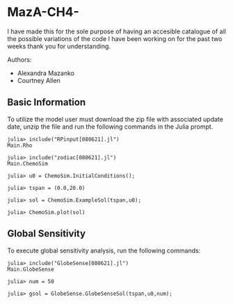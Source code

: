 # MazA-CH4-

I have made this for the sole purpose of having an accesible catalogue of all the possible variations of the code I have been working on for the past two weeks thank you for understanding.

Authors:
  - Alexandra Mazanko
  - Courtney Allen

## Basic Information

To utilize the model user must download the zip file with associated update date, unzip the file and run the following commands in the Julia prompt.

```
julia> include("RPinput[080621].jl")
Main.Rho

julia> include("zodiac[080621].jl")
Main.ChemoSim

julia> u0 = ChemoSim.InitialConditions();

julia> tspan = (0.0,20.0)

julia> sol = ChemoSim.ExampleSol(tspan,u0);

julia> ChemoSim.plot(sol)
```

## Global Sensitivity

To execute global sensitivity analysis, run the following commands:

```
julia> include("GlobeSense[080621].jl")
Main.GlobeSense

julia> num = 50

julia> gsol = GlobeSense.GlobeSenseSol(tspan,u0,num);
```
